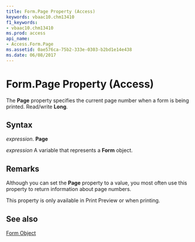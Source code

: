 ```yaml
---
title: Form.Page Property (Access)
keywords: vbaac10.chm13410
f1_keywords:
- vbaac10.chm13410
ms.prod: access
api_name:
- Access.Form.Page
ms.assetid: 0ae576ca-75b2-333e-0303-b2bd1e14e438
ms.date: 06/08/2017
---
```



# Form.Page Property (Access)

The  **Page** property specifies the current page number when a form is being printed. Read/write **Long**.


## Syntax

 _expression_. **Page**

 _expression_ A variable that represents a **Form** object.


## Remarks

Although you can set the  **Page** property to a value, you most often use this property to return information about page numbers.

This property is only available in Print Preview or when printing.


## See also


[Form Object](Access.Form.md)

